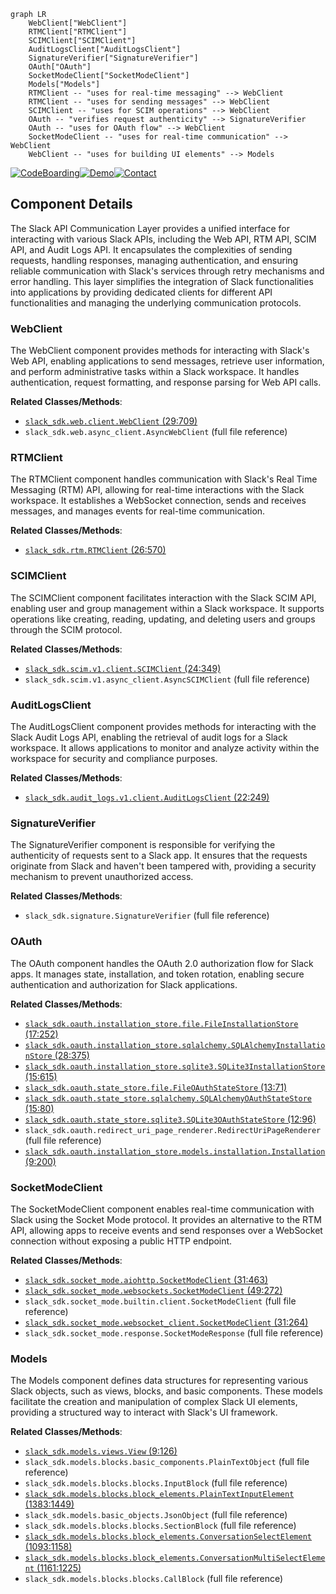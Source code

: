 ```mermaid
graph LR
    WebClient["WebClient"]
    RTMClient["RTMClient"]
    SCIMClient["SCIMClient"]
    AuditLogsClient["AuditLogsClient"]
    SignatureVerifier["SignatureVerifier"]
    OAuth["OAuth"]
    SocketModeClient["SocketModeClient"]
    Models["Models"]
    RTMClient -- "uses for real-time messaging" --> WebClient
    RTMClient -- "uses for sending messages" --> WebClient
    SCIMClient -- "uses for SCIM operations" --> WebClient
    OAuth -- "verifies request authenticity" --> SignatureVerifier
    OAuth -- "uses for OAuth flow" --> WebClient
    SocketModeClient -- "uses for real-time communication" --> WebClient
    WebClient -- "uses for building UI elements" --> Models
```
[![CodeBoarding](https://img.shields.io/badge/Generated%20by-CodeBoarding-9cf?style=flat-square)](https://github.com/CodeBoarding/GeneratedOnBoardings)[![Demo](https://img.shields.io/badge/Try%20our-Demo-blue?style=flat-square)](https://www.codeboarding.org/demo)[![Contact](https://img.shields.io/badge/Contact%20us%20-%20codeboarding@gmail.com-lightgrey?style=flat-square)](mailto:codeboarding@gmail.com)

## Component Details

The Slack API Communication Layer provides a unified interface for interacting with various Slack APIs, including the Web API, RTM API, SCIM API, and Audit Logs API. It encapsulates the complexities of sending requests, handling responses, managing authentication, and ensuring reliable communication with Slack's services through retry mechanisms and error handling. This layer simplifies the integration of Slack functionalities into applications by providing dedicated clients for different API functionalities and managing the underlying communication protocols.

### WebClient
The WebClient component provides methods for interacting with Slack's Web API, enabling applications to send messages, retrieve user information, and perform administrative tasks within a Slack workspace. It handles authentication, request formatting, and response parsing for Web API calls.


**Related Classes/Methods**:

- <a href="https://github.com/slackapi/python-slack-sdk/blob/master/tests/slack_sdk/web/test_legacy_web_client_url_format.py#L29-L709" target="_blank" rel="noopener noreferrer">`slack_sdk.web.client.WebClient` (29:709)</a>
- `slack_sdk.web.async_client.AsyncWebClient` (full file reference)


### RTMClient
The RTMClient component handles communication with Slack's Real Time Messaging (RTM) API, allowing for real-time interactions with the Slack workspace. It establishes a WebSocket connection, sends and receives messages, and manages events for real-time communication.


**Related Classes/Methods**:

- <a href="https://github.com/slackapi/python-slack-sdk/blob/master/slack_sdk/rtm/__init__.py#L26-L570" target="_blank" rel="noopener noreferrer">`slack_sdk.rtm.RTMClient` (26:570)</a>


### SCIMClient
The SCIMClient component facilitates interaction with the Slack SCIM API, enabling user and group management within a Slack workspace. It supports operations like creating, reading, updating, and deleting users and groups through the SCIM protocol.


**Related Classes/Methods**:

- <a href="https://github.com/slackapi/python-slack-sdk/blob/master/slack_sdk/scim/v1/types.py#L24-L349" target="_blank" rel="noopener noreferrer">`slack_sdk.scim.v1.client.SCIMClient` (24:349)</a>
- `slack_sdk.scim.v1.async_client.AsyncSCIMClient` (full file reference)


### AuditLogsClient
The AuditLogsClient component provides methods for interacting with the Slack Audit Logs API, enabling the retrieval of audit logs for a Slack workspace. It allows applications to monitor and analyze activity within the workspace for security and compliance purposes.


**Related Classes/Methods**:

- <a href="https://github.com/slackapi/python-slack-sdk/blob/master/slack_sdk/audit_logs/v1/async_client.py#L22-L249" target="_blank" rel="noopener noreferrer">`slack_sdk.audit_logs.v1.client.AuditLogsClient` (22:249)</a>


### SignatureVerifier
The SignatureVerifier component is responsible for verifying the authenticity of requests sent to a Slack app. It ensures that the requests originate from Slack and haven't been tampered with, providing a security mechanism to prevent unauthorized access.


**Related Classes/Methods**:

- `slack_sdk.signature.SignatureVerifier` (full file reference)


### OAuth
The OAuth component handles the OAuth 2.0 authorization flow for Slack apps. It manages state, installation, and token rotation, enabling secure authentication and authorization for Slack applications.


**Related Classes/Methods**:

- <a href="https://github.com/slackapi/python-slack-sdk/blob/master/slack_sdk/oauth/installation_store/file/__init__.py#L17-L252" target="_blank" rel="noopener noreferrer">`slack_sdk.oauth.installation_store.file.FileInstallationStore` (17:252)</a>
- <a href="https://github.com/slackapi/python-slack-sdk/blob/master/slack_sdk/oauth/installation_store/sqlalchemy/__init__.py#L28-L375" target="_blank" rel="noopener noreferrer">`slack_sdk.oauth.installation_store.sqlalchemy.SQLAlchemyInstallationStore` (28:375)</a>
- <a href="https://github.com/slackapi/python-slack-sdk/blob/master/slack_sdk/oauth/installation_store/sqlite3/__init__.py#L15-L615" target="_blank" rel="noopener noreferrer">`slack_sdk.oauth.installation_store.sqlite3.SQLite3InstallationStore` (15:615)</a>
- <a href="https://github.com/slackapi/python-slack-sdk/blob/master/slack_sdk/oauth/state_store/file/__init__.py#L13-L71" target="_blank" rel="noopener noreferrer">`slack_sdk.oauth.state_store.file.FileOAuthStateStore` (13:71)</a>
- <a href="https://github.com/slackapi/python-slack-sdk/blob/master/slack_sdk/oauth/state_store/sqlalchemy/__init__.py#L15-L80" target="_blank" rel="noopener noreferrer">`slack_sdk.oauth.state_store.sqlalchemy.SQLAlchemyOAuthStateStore` (15:80)</a>
- <a href="https://github.com/slackapi/python-slack-sdk/blob/master/slack_sdk/oauth/state_store/sqlite3/__init__.py#L12-L96" target="_blank" rel="noopener noreferrer">`slack_sdk.oauth.state_store.sqlite3.SQLite3OAuthStateStore` (12:96)</a>
- `slack_sdk.oauth.redirect_uri_page_renderer.RedirectUriPageRenderer` (full file reference)
- <a href="https://github.com/slackapi/python-slack-sdk/blob/master/slack_sdk/oauth/installation_store/models/installation.py#L9-L200" target="_blank" rel="noopener noreferrer">`slack_sdk.oauth.installation_store.models.installation.Installation` (9:200)</a>


### SocketModeClient
The SocketModeClient component enables real-time communication with Slack using the Socket Mode protocol. It provides an alternative to the RTM API, allowing apps to receive events and send responses over a WebSocket connection without exposing a public HTTP endpoint.


**Related Classes/Methods**:

- <a href="https://github.com/slackapi/python-slack-sdk/blob/master/slack_sdk/socket_mode/aiohttp/__init__.py#L31-L463" target="_blank" rel="noopener noreferrer">`slack_sdk.socket_mode.aiohttp.SocketModeClient` (31:463)</a>
- <a href="https://github.com/slackapi/python-slack-sdk/blob/master/slack_sdk/socket_mode/websockets/__init__.py#L49-L272" target="_blank" rel="noopener noreferrer">`slack_sdk.socket_mode.websockets.SocketModeClient` (49:272)</a>
- `slack_sdk.socket_mode.builtin.client.SocketModeClient` (full file reference)
- <a href="https://github.com/slackapi/python-slack-sdk/blob/master/slack_sdk/socket_mode/websocket_client/__init__.py#L31-L264" target="_blank" rel="noopener noreferrer">`slack_sdk.socket_mode.websocket_client.SocketModeClient` (31:264)</a>
- `slack_sdk.socket_mode.response.SocketModeResponse` (full file reference)


### Models
The Models component defines data structures for representing various Slack objects, such as views, blocks, and basic components. These models facilitate the creation and manipulation of complex Slack UI elements, providing a structured way to interact with Slack's UI framework.


**Related Classes/Methods**:

- <a href="https://github.com/slackapi/python-slack-sdk/blob/master/slack_sdk/models/views/__init__.py#L9-L126" target="_blank" rel="noopener noreferrer">`slack_sdk.models.views.View` (9:126)</a>
- `slack_sdk.models.blocks.basic_components.PlainTextObject` (full file reference)
- `slack_sdk.models.blocks.blocks.InputBlock` (full file reference)
- <a href="https://github.com/slackapi/python-slack-sdk/blob/master/slack_sdk/models/blocks/block_elements.py#L1383-L1449" target="_blank" rel="noopener noreferrer">`slack_sdk.models.blocks.block_elements.PlainTextInputElement` (1383:1449)</a>
- `slack_sdk.models.basic_objects.JsonObject` (full file reference)
- `slack_sdk.models.blocks.blocks.SectionBlock` (full file reference)
- <a href="https://github.com/slackapi/python-slack-sdk/blob/master/slack_sdk/models/blocks/block_elements.py#L1093-L1158" target="_blank" rel="noopener noreferrer">`slack_sdk.models.blocks.block_elements.ConversationSelectElement` (1093:1158)</a>
- <a href="https://github.com/slackapi/python-slack-sdk/blob/master/slack_sdk/models/blocks/block_elements.py#L1161-L1225" target="_blank" rel="noopener noreferrer">`slack_sdk.models.blocks.block_elements.ConversationMultiSelectElement` (1161:1225)</a>
- `slack_sdk.models.blocks.blocks.CallBlock` (full file reference)